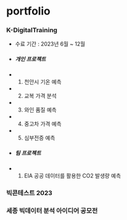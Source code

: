 # portfolio

### K-DigitalTraining
- 수료 기간 : 2023년 6월 ~ 12월

- ##### 개인 프로젝트
- 1. 천안시 기온 예측
- 2. 교복 가격 분석
- 3. 와인 품질 예측
- 4. 중고차 가격 예측
- 5. 심부전증 예측

- ##### 팀 프로젝트
- 1. EIA 공공 데이터를 활용한 CO2 발생량 예측

### 빅콘테스트 2023

### 세종 빅데이터 분석 아이디어 공모전